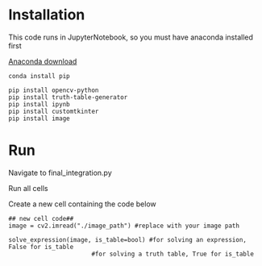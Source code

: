 # Installation

This code runs in JupyterNotebook, so you must have anaconda installed first

[Anaconda download](https://www.anaconda.com/products/distribution)

```
conda install pip

```

```
pip install opencv-python
pip install truth-table-generator
pip install ipynb
pip install customtkinter
pip install image

```

# Run

Navigate to final_integration.py

Run all cells 

Create a new cell containing the code below

```
## new cell code##
image = cv2.imread("./image_path") #replace with your image path

solve_expression(image, is_table=bool) #for solving an expression, False for is_table
				       #for solving a truth table, True for is_table

```
